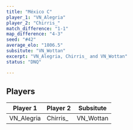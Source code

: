 ```yaml
---
title: "México C"
player_1: "VN_Alegria"
player_2: "Chirris_"
match_difference: "1-1"
map_difference: "4-3"
seed: "#42"
average_elo: "1806.5"
subsitute: "VN_Wottan"
excerpt: "VN_Alegria, Chirris_ and VN_Wottan"
status: "DNQ"

---
```

## Players

| Player 1 | Player 2 | Subsitute |
| -- | -- | -- |
| VN_Alegria | Chirris_ | VN_Wottan |
